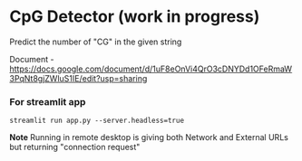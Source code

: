 # CpG Detector (work in progress)

Predict the number of "CG" in the given string

Document - https://docs.google.com/document/d/1uF8eOnVi4QrO3cDNYDd1OFeRmaW3PqNt8gjZWluS1IE/edit?usp=sharing

### For streamlit app
  ```streamlit run app.py --server.headless=true```

**Note** Running in remote desktop is giving both Network and External URLs but returning "connection request"
